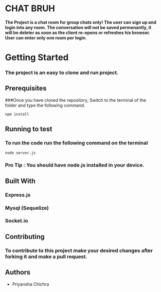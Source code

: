 # CHAT BRUH
#### The Project is a chat room for group chats only! The user can sign up and login into any room. The conversation will not be saved permenantly, it will be deleter as soon as the client re-opens or refreshes his browser. User can enter only one room per login.

# Getting Started
### The project is an easy to clone and run project.

## Prerequisites
###Once you have cloned the repository, Switch to the terminal of the folder and type the following command.
```
npm install
```
## Running to test
### To run the code run the following command on the terminal

```
node server.js
```
### Pro Tip : You should have node.js installed in your device.

## Built With
### Express.js
### Mysql (Sequelize)
### Socket.io

## Contributing
### To contribute to this project make your desired changes after forking it and make a pull request.

## Authors
- Priyansha Chichra 
